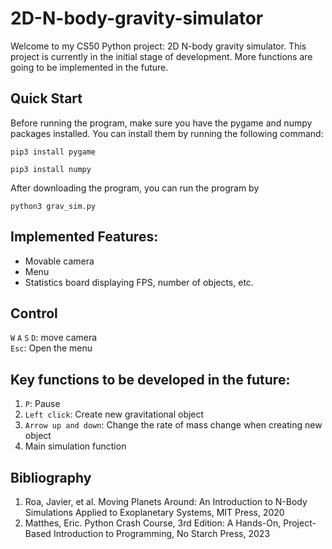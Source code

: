 # 2D-N-body-gravity-simulator
Welcome to my CS50 Python project: 2D N-body gravity simulator. This project is currently in the initial stage of development. More functions are going to be implemented in the future.

## Quick Start
Before running the program, make sure you have the pygame and numpy packages installed. You can install them by running the following command:
```
pip3 install pygame
```
```
pip3 install numpy
```
After downloading the program, you can run the program by
```
python3 grav_sim.py
```

## Implemented Features:
* Movable camera
* Menu
* Statistics board displaying FPS, number of objects, etc.

## Control
`W` `A` `S` `D`: move camera\
`Esc`: Open the menu 

## Key functions to be developed in the future:
1. `P`: Pause
2. `Left click`: Create new gravitational object
3. `Arrow up and down`: Change the rate of mass change when creating new object
4. Main simulation function

## Bibliography
1. Roa, Javier, et al. Moving Planets Around: An Introduction to N-Body Simulations Applied to Exoplanetary Systems, MIT Press, 2020
2. Matthes, Eric. Python Crash Course, 3rd Edition: A Hands-On, Project-Based Introduction to Programming, No Starch Press, 2023